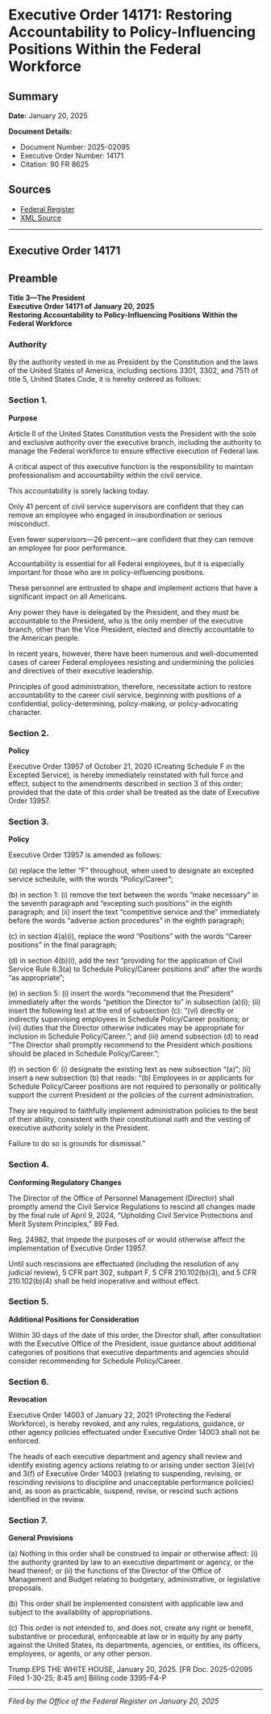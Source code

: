 # Executive Order 14171: Restoring Accountability to Policy-Influencing Positions Within the Federal Workforce

## Summary

**Date:** January 20, 2025

**Document Details:**
- Document Number: 2025-02095
- Executive Order Number: 14171
- Citation: 90 FR 8625

## Sources
- [Federal Register](https://www.federalregister.gov/documents/2025/01/31/2025-02095/restoring-accountability-to-policy-influencing-positions-within-the-federal-workforce)
- [XML Source](https://www.federalregister.gov/documents/full_text/xml/2025/01/31/2025-02095.xml)

---

## Executive Order 14171

## Preamble

**Title 3—The President**  
**Executive Order 14171 of January 20, 2025**  
**Restoring Accountability to Policy-Influencing Positions Within the Federal Workforce**

### Authority

By the authority vested in me as President by the Constitution and the laws of the United States of America, including sections 3301, 3302, and 7511 of title 5, United States Code, it is hereby ordered as follows:
### Section 1.

**Purpose**

Article II of the United States Constitution vests the President with the sole and exclusive authority over the executive branch, including the authority to manage the Federal workforce to ensure effective execution of Federal law.

A critical aspect of this executive function is the responsibility to maintain professionalism and accountability within the civil service.

This accountability is sorely lacking today.

Only 41 percent of civil service supervisors are confident that they can remove an employee who engaged in insubordination or serious misconduct.

Even fewer supervisors—26 percent—are confident that they can remove an employee for poor performance.

Accountability is essential for all Federal employees, but it is especially important for those who are in policy-influencing positions.

These personnel are entrusted to shape and implement actions that have a significant impact on all Americans.

Any power they have is delegated by the President, and they must be accountable to the President, who is the only member of the executive branch, other than the Vice President, elected and directly accountable to the American people.

In recent years, however, there have been numerous and well-documented cases of career Federal employees resisting and undermining the policies and directives of their executive leadership.

Principles of good administration, therefore, necessitate action to restore accountability to the career civil service, beginning with positions of a confidential, policy-determining, policy-making, or policy-advocating character.
### Section 2.

**Policy**

Executive Order 13957 of October 21, 2020 (Creating Schedule F in the Excepted Service), is hereby immediately reinstated with full force and effect, subject to the amendments described in section 3 of this order; provided that the date of this order shall be treated as the date of Executive Order 13957.
### Section 3.

**Policy**

Executive Order 13957 is amended as follows:

(a) replace the letter “F” throughout, when used to designate an excepted service schedule, with the words “Policy/Career”;

(b) in section 1:
    (i) remove the text between the words “make necessary” in the seventh paragraph and “excepting such positions” in the eighth paragraph; and
    (ii) insert the text “competitive service and the” immediately before the words “adverse action procedures” in the eighth paragraph;

(c) in section 4(a)(i), replace the word “Positions” with the words “Career positions” in the final paragraph;

(d) in section 4(b)(i), add the text “providing for the application of Civil Service Rule 6.3(a) to Schedule Policy/Career positions and” after the words “as appropriate”;

(e) in section 5:
    (i) insert the words “recommend that the President” immediately after the words “petition the Director to” in subsection (a)(i);
    (ii) insert the following text at the end of subsection (c):
“(vi) directly or indirectly supervising employees in Schedule Policy/Career positions; or
    (vii) duties that the Director otherwise indicates may be appropriate for inclusion in Schedule Policy/Career.”; and
    (iii) amend subsection (d) to read “The Director shall promptly recommend to the President which positions should be placed in Schedule Policy/Career.”;

(f) in section 6:
    (i) designate the existing text as new subsection
“(a)”;
    (ii) insert a new subsection (b) that reads: 
“(b) Employees in or applicants for Schedule Policy/Career positions are not required to personally or politically support the current President or the policies of the current administration.

They are required to faithfully implement administration policies to the best of their ability, consistent with their constitutional oath and the vesting of executive authority solely in the President.

Failure to do so is grounds for dismissal.”
### Section 4.

**Conforming Regulatory Changes**

The Director of the Office of Personnel Management (Director) shall promptly amend the Civil Service Regulations to rescind all changes made by the final rule of April 9, 2024, “Upholding Civil Service Protections and Merit System Principles,” 89 
Fed.

Reg.
24982, that impede the purposes of or would otherwise affect the implementation of Executive Order 13957.

Until such rescissions are effectuated (including the resolution of any judicial review), 5 CFR part 302, subpart F, 5 CFR 210.102(b)(3), and 5 CFR 210.102(b)(4) shall be held inoperative and without effect.
### Section 5.

**Additional Positions for Consideration**

Within 30 days of the date of this order, the Director shall, after consultation with the Executive Office of the President, issue guidance about additional categories of positions that executive departments and agencies should consider recommending for Schedule Policy/Career.
### Section 6.

**Revocation**

Executive Order 14003 of January 22, 2021 (Protecting the Federal Workforce), is hereby revoked, and any rules, regulations, guidance, or other agency policies effectuated under Executive Order 14003 shall not be enforced.

The heads of each executive department and agency shall review and identify existing agency actions relating to or arising under section 3(e)(v) and 3(f) of Executive Order 14003 (relating to suspending, revising, or rescinding revisions to discipline and unacceptable performance policies) and, as soon as practicable, suspend, revise, or rescind such actions identified in the review.
### Section 7.

**General Provisions**

(a) Nothing in this order shall be construed to impair or otherwise affect:
    (i) the authority granted by law to an executive department or agency, or the head thereof; or
    (ii) the functions of the Director of the Office of Management and Budget relating to budgetary, administrative, or legislative proposals.

(b) This order shall be implemented consistent with applicable law and subject to the availability of appropriations.

(c) This order is not intended to, and does not, create any right or benefit, substantive or procedural, enforceable at law or in equity by any party against the United States, its departments, agencies, or entities, its officers, employees, or agents, or any other person.

Trump.EPS
THE WHITE HOUSE,
January 20, 2025.
[FR Doc. 2025-02095
Filed 1-30-25; 8:45 am]
Billing code 3395-F4-P

---

*Filed by the Office of the Federal Register on January 20, 2025*
